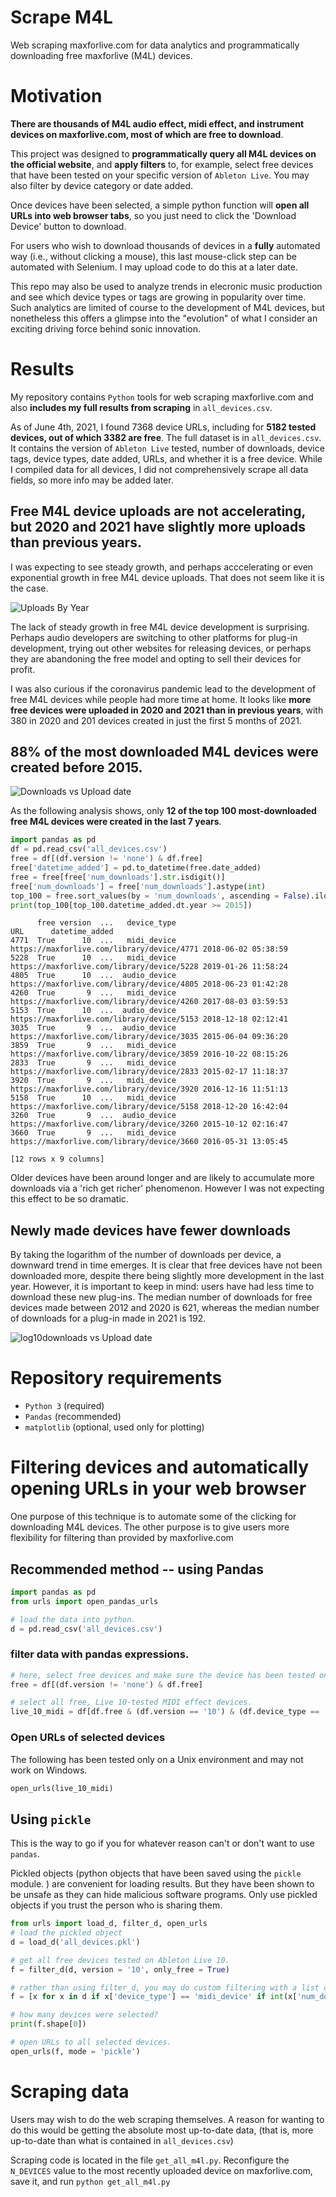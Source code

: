 # Scrape M4L

Web scraping maxforlive.com for data analytics and programmatically downloading free maxforlive (M4L) devices.

# Motivation

**There are thousands of M4L audio effect, midi effect, and instrument devices on maxforlive.com, most of which are free to download**.

This project was designed to **programmatically query all M4L devices on the official website**, and **apply filters** to, for example, select free devices that have been tested on your specific version of `Ableton Live`.  You may also filter by device category or date added.  

Once devices have been selected, a simple python function will **open all URLs into web browser tabs**, so you just need to click the 'Download Device' button to download.  

For users who wish to download thousands of devices in a **fully** automated way (i.e., without clicking a mouse), this last mouse-click step can be automated with Selenium.  I may upload code to do this at a later date.

This repo may also be used to analyze trends in elecronic music production and see which device types or tags are growing in popularity over time.  Such analytics are limited of course to the development of M4L devices, but nonetheless this offers a glimpse into the "evolution" of what I consider an exciting driving force behind sonic innovation.

# Results

My repository contains `Python` tools for web scraping maxforlive.com and also **includes my full results from scraping** in `all_devices.csv`. 

As of June 4th, 2021, I found 7368 device URLs, including for **5182 tested devices, out of which 3382 are free**.  The full dataset is in `all_devices.csv`. It contains the version of `Ableton Live` tested, number of downloads, device tags, device types, date added, URLs, and whether it is a free device. While I compiled data for all devices, I did not comprehensively scrape all data fields, so more info may be added later.

## Free M4L device uploads are not accelerating, but 2020 and 2021 have slightly more uploads than previous years. 

I was expecting to see steady growth, and perhaps acccelerating or even exponential growth in free M4L device uploads.
That does not seem like it is the case.


![Uploads By Year](figures/number_per_year.png)

The lack of steady growth in free M4L device development is surprising.  Perhaps audio developers are switching to other platforms for plug-in development, trying out other websites for releasing devices, or perhaps they are abandoning the free model and opting to sell their devices for profit.


I was also curious if the coronavirus pandemic lead to the development of free M4L devices while people had more time at home.
It looks like **more free devices were uploaded in 2020 and 2021 than in previous years**, with 380 in 2020 and 201 devices created in just the first 5 months of 2021. 

## 88% of the most downloaded M4L devices were created before 2015.

![Downloads vs Upload date](figures/downloads_vs_uploads.png)


As the following analysis shows,  only **12 of the top 100 most-downloaded free M4L devices were created in the last 7 years**.

```python
import pandas as pd
df = pd.read_csv('all_devices.csv')
free = df[(df.version != 'none') & df.free]
free['datetime_added'] = pd.to_datetime(free.date_added)
free = free[free['num_downloads'].str.isdigit()]
free['num_downloads'] = free['num_downloads'].astype(int) 
top_100 = free.sort_values(by = 'num_downloads', ascending = False).iloc[:100,:]
print(top_100[top_100.datetime_added.dt.year >= 2015])
```

```
      free version  ...   device_type                                         URL      datetime_added
4771  True      10  ...   midi_device  https://maxforlive.com/library/device/4771 2018-06-02 05:38:59
5228  True      10  ...   midi_device  https://maxforlive.com/library/device/5228 2019-01-26 11:58:24
4805  True      10  ...  audio_device  https://maxforlive.com/library/device/4805 2018-06-23 01:42:28
4260  True       9  ...   midi_device  https://maxforlive.com/library/device/4260 2017-08-03 03:59:53
5153  True      10  ...  audio_device  https://maxforlive.com/library/device/5153 2018-12-18 02:12:41
3035  True       9  ...  audio_device  https://maxforlive.com/library/device/3035 2015-06-04 09:36:20
3859  True       9  ...   midi_device  https://maxforlive.com/library/device/3859 2016-10-22 08:15:26
2833  True       9  ...   midi_device  https://maxforlive.com/library/device/2833 2015-02-17 11:18:37
3920  True       9  ...   midi_device  https://maxforlive.com/library/device/3920 2016-12-16 11:51:13
5158  True      10  ...   midi_device  https://maxforlive.com/library/device/5158 2018-12-20 16:42:04
3260  True       9  ...  audio_device  https://maxforlive.com/library/device/3260 2015-10-12 02:16:47
3660  True       9  ...   midi_device  https://maxforlive.com/library/device/3660 2016-05-31 13:05:45

[12 rows x 9 columns]
```

Older devices have been around longer and are likely to accumulate more downloads via a 'rich get richer' phenomenon.
However I was not expecting this effect to be so dramatic. 

## Newly made devices have fewer downloads

By taking the logarithm of the number of downloads per device, a downward trend in time emerges. It is clear that free devices have not been downloaded more, despite there being slightly more development in the last year.  However, it is important to keep in mind:  users have had less time to download these new plug-ins.  The median number of downloads for free devices made between 2012 and 2020 is 621, whereas the median number of downloads for a plug-in made in 2021 is 192.

![log10downloads vs Upload date](figures/log10downloads_vs_uploads.png)



# Repository requirements

* `Python 3` (required)
* `Pandas` (recommended)
* `matplotlib` (optional, used only for plotting)

# Filtering devices and automatically opening URLs in your web browser

One purpose of this technique is to automate some of the clicking for downloading M4L devices.
The other purpose is to give users more flexibility for filtering than provided by maxforlive.com


## Recommended method -- using Pandas

```python
import pandas as pd
from urls import open_pandas_urls

# load the data into python.
d = pd.read_csv('all_devices.csv')
```

### filter data with pandas expressions.

```python
# here, select free devices and make sure the device has been tested on some version of Ableton Live.
free = df[(df.version != 'none') & df.free]

# select all free, Live 10-tested MIDI effect devices.  
live_10_midi = df[df.free & (df.version == '10') & (df.device_type == 'midi_effect')]
```

### Open URLs of selected devices 

The following has been tested only on a Unix environment and may not work on Windows.

```python
open_urls(live_10_midi)
```

## Using `pickle`

This is the way to go if you for whatever reason can't or don't want to use `pandas`.

Pickled objects (python objects that have been saved using the `pickle` module. ) are convenient for loading results.  But they have been shown to be unsafe as they can hide malicious software programs.  Only use pickled objects if you trust the person who is sharing them.

```python
from urls import load_d, filter_d, open_urls 
# load the pickled object
d = load_d('all_devices.pkl')

# get all free devices tested on Ableton Live 10.
f = filter_d(d, version = '10', only_free = True)

# rather than using filter_d, you may do custom filtering with a list comprehension.
f = [x for x in d if x['device_type'] == 'midi_device' if int(x['num_downloads']) > 1000 ]

# how many devices were selected?
print(f.shape[0])

# open URLs to all selected devices.
open_urls(f, mode = 'pickle')
```

# Scraping data 

Users may wish to do the web scraping themselves.  A reason for wanting to do this would be getting the absolute most up-to-date data, (that is, more up-to-date than what is contained in `all_devices.csv`)

Scraping code is located in the file `get_all_m4l.py`.  Reconfigure the `N_DEVICES` value to the most recently uploaded device on maxforlive.com, save it, and run `python get_all_m4l.py` 

